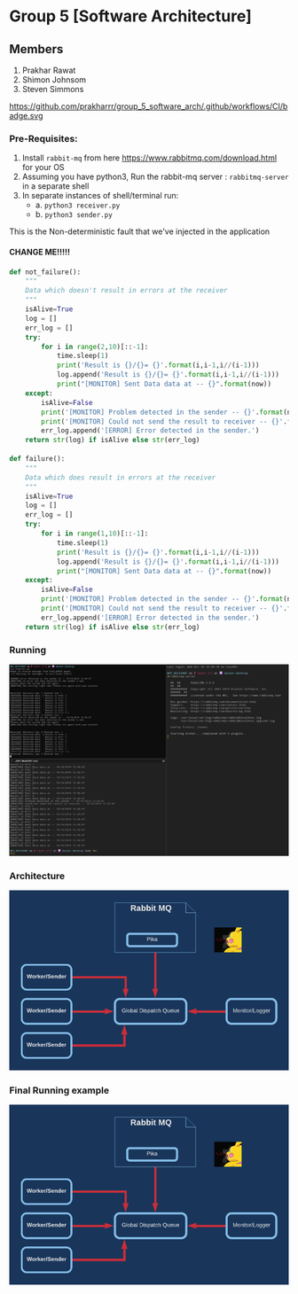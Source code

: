 # Group 5 [Software Architecture]
## Members
1. Prakhar Rawat
2. Shimon Johnsom
3. Steven Simmons



https://github.com/prakharrr/group_5_software_arch/.github/workflows/CI/badge.svg


### Pre-Requisites:
 1. Install `rabbit-mq` from here https://www.rabbitmq.com/download.html for your OS
 2. Assuming you have python3, Run the rabbit-mq server : `rabbitmq-server` in a separate shell
 3. In separate instances of shell/terminal run:
    * a. `python3 receiver.py`
    * b. `python3 sender.py`

This is the Non-deterministic fault that we've injected in the application
#### CHANGE ME!!!!!
```python
def not_failure():
    """
    Data which doesn't result in errors at the receiver
    """
    isAlive=True
    log = []
    err_log = []
    try:
        for i in range(2,10)[::-1]:
            time.sleep(1)
            print('Result is {}/{}= {}'.format(i,i-1,i//(i-1)))
            log.append('Result is {}/{}= {}'.format(i,i-1,i//(i-1)))
            print("[MONITOR] Sent Data data at -- {}".format(now))
    except:
        isAlive=False
        print('[MONITOR] Problem detected in the sender -- {}'.format(now))
        print('[MONITOR] Could not send the result to receiver -- {}'.format(now))
        err_log.append('[ERROR] Error detected in the sender.')
    return str(log) if isAlive else str(err_log)

def failure():
    """
    Data which does result in errors at the receiver
    """
    isAlive=True
    log = []
    err_log = []
    try:
        for i in range(1,10)[::-1]:
            time.sleep(1)
            print('Result is {}/{}= {}'.format(i,i-1,i//(i-1)))
            log.append('Result is {}/{}= {}'.format(i,i-1,i//(i-1)))
            print("[MONITOR] Sent Data data at -- {}".format(now))
    except:
        isAlive=False
        print('[MONITOR] Problem detected in the sender -- {}'.format(now))
        print('[MONITOR] Could not send the result to receiver -- {}'.format(now))
        err_log.append('[ERROR] Error detected in the sender.')
    return str(log) if isAlive else str(err_log)

```

### Running 

![alt text](https://github.com/prakharrr/group_5_software_arch/blob/master/assets/process_all.png "Running instance")

### Architecture
![alt text](https://github.com/prakharrr/group_5_software_arch/blob/master/assets/HB.png "Architecture")

### Final Running example
![alt text](https://github.com/prakharrr/group_5_software_arch/blob/master/assets/HB.png "Detection of HeartBeat")

